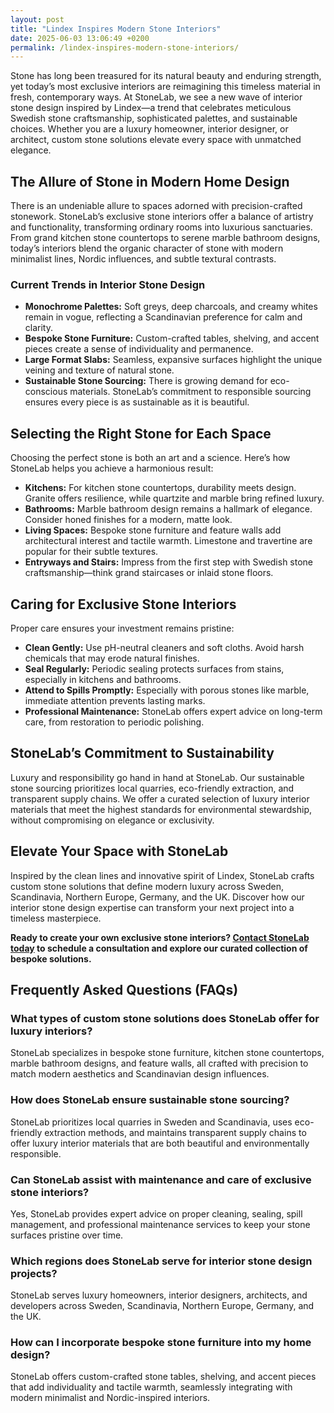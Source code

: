```yaml
---
layout: post
title: "Lindex Inspires Modern Stone Interiors"
date: 2025-06-03 13:06:49 +0200
permalink: /lindex-inspires-modern-stone-interiors/
---
```

Stone has long been treasured for its natural beauty and enduring strength, yet today’s most exclusive interiors are reimagining this timeless material in fresh, contemporary ways. At StoneLab, we see a new wave of interior stone design inspired by Lindex—a trend that celebrates meticulous Swedish stone craftsmanship, sophisticated palettes, and sustainable choices. Whether you are a luxury homeowner, interior designer, or architect, custom stone solutions elevate every space with unmatched elegance.

## The Allure of Stone in Modern Home Design

There is an undeniable allure to spaces adorned with precision-crafted stonework. StoneLab’s exclusive stone interiors offer a balance of artistry and functionality, transforming ordinary rooms into luxurious sanctuaries. From grand kitchen stone countertops to serene marble bathroom designs, today’s interiors blend the organic character of stone with modern minimalist lines, Nordic influences, and subtle textural contrasts.

### Current Trends in Interior Stone Design

- **Monochrome Palettes:** Soft greys, deep charcoals, and creamy whites remain in vogue, reflecting a Scandinavian preference for calm and clarity.
- **Bespoke Stone Furniture:** Custom-crafted tables, shelving, and accent pieces create a sense of individuality and permanence.
- **Large Format Slabs:** Seamless, expansive surfaces highlight the unique veining and texture of natural stone.
- **Sustainable Stone Sourcing:** There is growing demand for eco-conscious materials. StoneLab’s commitment to responsible sourcing ensures every piece is as sustainable as it is beautiful.

## Selecting the Right Stone for Each Space

Choosing the perfect stone is both an art and a science. Here’s how StoneLab helps you achieve a harmonious result:

- **Kitchens:** For kitchen stone countertops, durability meets design. Granite offers resilience, while quartzite and marble bring refined luxury.
- **Bathrooms:** Marble bathroom design remains a hallmark of elegance. Consider honed finishes for a modern, matte look.
- **Living Spaces:** Bespoke stone furniture and feature walls add architectural interest and tactile warmth. Limestone and travertine are popular for their subtle textures.
- **Entryways and Stairs:** Impress from the first step with Swedish stone craftsmanship—think grand staircases or inlaid stone floors.

## Caring for Exclusive Stone Interiors

Proper care ensures your investment remains pristine:

- **Clean Gently:** Use pH-neutral cleaners and soft cloths. Avoid harsh chemicals that may erode natural finishes.
- **Seal Regularly:** Periodic sealing protects surfaces from stains, especially in kitchens and bathrooms.
- **Attend to Spills Promptly:** Especially with porous stones like marble, immediate attention prevents lasting marks.
- **Professional Maintenance:** StoneLab offers expert advice on long-term care, from restoration to periodic polishing.

## StoneLab’s Commitment to Sustainability

Luxury and responsibility go hand in hand at StoneLab. Our sustainable stone sourcing prioritizes local quarries, eco-friendly extraction, and transparent supply chains. We offer a curated selection of luxury interior materials that meet the highest standards for environmental stewardship, without compromising on elegance or exclusivity.

## Elevate Your Space with StoneLab

Inspired by the clean lines and innovative spirit of Lindex, StoneLab crafts custom stone solutions that define modern luxury across Sweden, Scandinavia, Northern Europe, Germany, and the UK. Discover how our interior stone design expertise can transform your next project into a timeless masterpiece.

**Ready to create your own exclusive stone interiors? [Contact StoneLab today](https://stonelab.se/) to schedule a consultation and explore our curated collection of bespoke solutions.**

## Frequently Asked Questions (FAQs)

### What types of custom stone solutions does StoneLab offer for luxury interiors?  
StoneLab specializes in bespoke stone furniture, kitchen stone countertops, marble bathroom designs, and feature walls, all crafted with precision to match modern aesthetics and Scandinavian design influences.

### How does StoneLab ensure sustainable stone sourcing?  
StoneLab prioritizes local quarries in Sweden and Scandinavia, uses eco-friendly extraction methods, and maintains transparent supply chains to offer luxury interior materials that are both beautiful and environmentally responsible.

### Can StoneLab assist with maintenance and care of exclusive stone interiors?  
Yes, StoneLab provides expert advice on proper cleaning, sealing, spill management, and professional maintenance services to keep your stone surfaces pristine over time.

### Which regions does StoneLab serve for interior stone design projects?  
StoneLab serves luxury homeowners, interior designers, architects, and developers across Sweden, Scandinavia, Northern Europe, Germany, and the UK.

### How can I incorporate bespoke stone furniture into my home design?  
StoneLab offers custom-crafted stone tables, shelving, and accent pieces that add individuality and tactile warmth, seamlessly integrating with modern minimalist and Nordic-inspired interiors.

<script type="application/ld+json">
{
  "@context": "https://schema.org",
  "@type": "BlogPosting",
  "headline": "Lindex Inspires Modern Stone Interiors",
  "description": "Explore how StoneLab transforms modern interiors with custom stone solutions inspired by Swedish craftsmanship, sustainable sourcing, and sophisticated design.",
  "author": {
    "@type": "Person",
    "name": "StoneLab"
  },
  "datePublished": "2024-06-01",
  "mainEntityOfPage": {
    "@type": "WebPage",
    "@id": "https://stonelab.se/blog/lindex-inspires-modern-stone-interiors"
  },
  "publisher": {
    "@type": "Person",
    "name": "StoneLab"
  },
  "keywords": "StoneLab, custom stone solutions, interior stone design, exclusive stone interiors, Swedish stone craftsmanship, luxury interior materials, kitchen stone countertops, marble bathroom design, bespoke stone furniture, sustainable stone sourcing",
  "inLanguage": "en",
  "url": "https://stonelab.se/blog/lindex-inspires-modern-stone-interiors"
}
</script>

<script type="application/ld+json">
{
  "@context": "https://schema.org",
  "@type": "FAQPage",
  "mainEntity": [
    {
      "@type": "Question",
      "name": "What types of custom stone solutions does StoneLab offer for luxury interiors?",
      "acceptedAnswer": {
        "@type": "Answer",
        "text": "StoneLab specializes in bespoke stone furniture, kitchen stone countertops, marble bathroom designs, and feature walls, all crafted with precision to match modern aesthetics and Scandinavian design influences."
      }
    },
    {
      "@type": "Question",
      "name": "How does StoneLab ensure sustainable stone sourcing?",
      "acceptedAnswer": {
        "@type": "Answer",
        "text": "StoneLab prioritizes local quarries in Sweden and Scandinavia, uses eco-friendly extraction methods, and maintains transparent supply chains to offer luxury interior materials that are both beautiful and environmentally responsible."
      }
    },
    {
      "@type": "Question",
      "name": "Can StoneLab assist with maintenance and care of exclusive stone interiors?",
      "acceptedAnswer": {
        "@type": "Answer",
        "text": "Yes, StoneLab provides expert advice on proper cleaning, sealing, spill management, and professional maintenance services to keep your stone surfaces pristine over time."
      }
    },
    {
      "@type": "Question",
      "name": "Which regions does StoneLab serve for interior stone design projects?",
      "acceptedAnswer": {
        "@type": "Answer",
        "text": "StoneLab serves luxury homeowners, interior designers, architects, and developers across Sweden, Scandinavia, Northern Europe, Germany, and the UK."
      }
    },
    {
      "@type": "Question",
      "name": "How can I incorporate bespoke stone furniture into my home design?",
      "acceptedAnswer": {
        "@type": "Answer",
        "text": "StoneLab offers custom-crafted stone tables, shelving, and accent pieces that add individuality and tactile warmth, seamlessly integrating with modern minimalist and Nordic-inspired interiors."
      }
    }
  ]
}
</script>